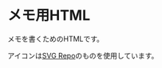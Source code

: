 # メモ用HTML

メモを書くためのHTMLです。

アイコンは[SVG Repo](https://www.svgrepo.com/svg/533422/memo-pencil)のものを使用しています。
